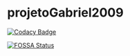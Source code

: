 # projetoGabriel2009

[![Codacy Badge](https://api.codacy.com/project/badge/Grade/e94397207bd245b4acff1dc0546b6917)](https://app.codacy.com/gh/fgsoftware1/projetoGabriel2009?utm_source=github.com&utm_medium=referral&utm_content=fgsoftware1/projetoGabriel2009&utm_campaign=Badge_Grade)

[![FOSSA Status](https://app.fossa.com/api/projects/git%2Bgithub.com%2Ffgsoftware1%2FprojetoGabriel2009.svg?type=large)](https://app.fossa.com/projects/git%2Bgithub.com%2Ffgsoftware1%2FprojetoGabriel2009?ref=badge_large)
